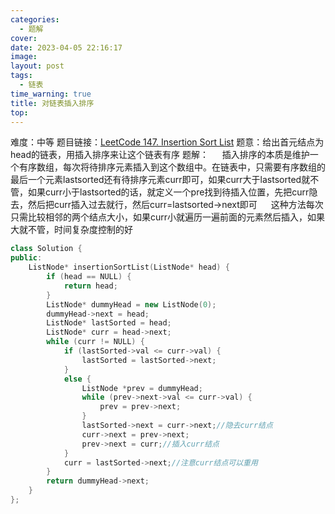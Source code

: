 ```yaml
---
categories: 
  - 题解
cover: 
date: 2023-04-05 22:16:17
image: 
layout: post
tags: 
  - 链表
time_warning: true
title: 对链表插入排序
top: 
---
```


难度：中等
题目链接：[LeetCode 147. Insertion Sort List](https://leetcode.cn/problems/insertion-sort-list/)
题意：给出首元结点为head的链表，用插入排序来让这个链表有序
题解：
&emsp;  插入排序的本质是维护一个有序数组，每次将待排序元素插入到这个数组中。在链表中，只需要有序数组的最后一个元素lastsorted还有待排序元素curr即可，如果curr大于lastsorted就不管，如果curr小于lastsorted的话，就定义一个pre找到待插入位置，先把curr隐去，然后把curr插入过去就行，然后curr=lastsorted->next即可
&emsp; 这种方法每次只需比较相邻的两个结点大小，如果curr小就遍历一遍前面的元素然后插入，如果大就不管，时间复杂度控制的好
```c++
class Solution {
public:
    ListNode* insertionSortList(ListNode* head) {
        if (head == NULL) {
            return head;
        }
        ListNode* dummyHead = new ListNode(0);
        dummyHead->next = head;
        ListNode* lastSorted = head;
        ListNode* curr = head->next;
        while (curr != NULL) {
            if (lastSorted->val <= curr->val) {
                lastSorted = lastSorted->next;
            } 
            else {
                ListNode *prev = dummyHead;
                while (prev->next->val <= curr->val) {
                    prev = prev->next;
                }
                lastSorted->next = curr->next;//隐去curr结点
                curr->next = prev->next;
                prev->next = curr;//插入curr结点
            }
            curr = lastSorted->next;//注意curr结点可以重用
        }
        return dummyHead->next;
    }
};
```